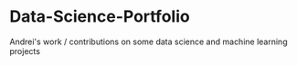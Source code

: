 # Data-Science-Portfolio
Andrei's work / contributions on some data science and machine learning projects 
